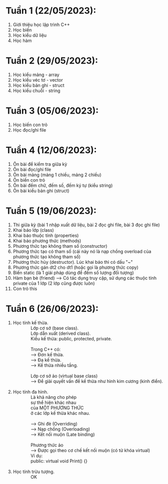 # Tuần 1 (22/05/2023): 
1. Giới thiệu học lập trình C++
2. Học biến
3. Học kiểu dữ liệu
4. Học hàm

# Tuần 2 (29/05/2023):
1. Học kiểu mảng - array
2. Học kiểu véc tơ - vector
3. Học kiểu bản ghi - struct
4. Học kiểu chuỗi - string

# Tuần 3 (05/06/2023):
1. Học biến con trỏ
2. Học đọc/ghi file

# Tuần 4 (12/06/2023):
1. Ôn bài để kiểm tra giữa kỳ
2. Ôn bài đọc/ghi file
3. Ôn bài mảng (mảng 1 chiều, mảng 2 chiều)
4. Ôn biến con trỏ
5. Ôn bài đếm chữ, đếm số, đếm ký tự (kiểu string)
6. Ôn bài kiểu bản ghi (struct)

# Tuần 5 (19/06/2023):
1. Thi giữa kỳ (bài 1 nhập xuất dữ liệu, bài 2 đọc ghi file, bài 3 đọc ghi file)
2. Khai báo lớp (class)
3. Khai báo thuộc tính (properties)
4. Khai báo phương thức (methods)
5. Phương thức tạo không tham số (constructor)
6. Phương thức tạo có tham số (cái này nó là nạp chồng overload của phương thức tạo không tham số)
7. Phương thức hủy (destructor). Lúc khai báo thì có dấu "~"
8. Phương thức gán dt2 cho dt1 (hoặc gọi là phương thức copy)
9. Biến static (là 1 giải pháp dùng để đếm số lượng đối tượng)
10. Hàm bạn bè (friend) --> Có tác dụng truy cập, sử dụng các thuộc tính private của 1 lớp (2 lớp cũng được luôn)
11. Con trỏ this

# Tuần 6 (26/06/2023):
1. Học tính kế thừa.<br>
&emsp;&emsp;&emsp;&emsp;Lớp cơ sở (base class).<br>
&emsp;&emsp;&emsp;&emsp;Lớp dẫn xuất (derived class).<br>
&emsp;&emsp;&emsp;&emsp;Kiểu kế thừa: public, protected, private.<br><br>
&emsp;&emsp;&emsp;&emsp;Trong C++ có:<br>
&emsp;&emsp;&emsp;&emsp;--> Đơn kế thừa.<br>
&emsp;&emsp;&emsp;&emsp;--> Đa kế thừa.<br>
&emsp;&emsp;&emsp;&emsp;--> Kế thừa nhiều tầng.<br><br>
&emsp;&emsp;&emsp;&emsp;Lớp cơ sở ảo (virtual base class)<br>
&emsp;&emsp;&emsp;&emsp;--> Để giải quyết vấn đề kế thừa như hình kim cương (kinh điển).<br><br>
2. Học tính đa hình.<br>
&emsp;&emsp;&emsp;&emsp;Là khả năng cho phép<br>
&emsp;&emsp;&emsp;&emsp;sự thể hiện khác nhau<br>
&emsp;&emsp;&emsp;&emsp;của MỘT PHƯƠNG THỨC<br>
&emsp;&emsp;&emsp;&emsp;ở các lớp kế thừa khác nhau.<br><br>
&emsp;&emsp;&emsp;&emsp;--> Ghi đè (Overriding)<br>
&emsp;&emsp;&emsp;&emsp;--> Nạp chồng (Overloading)<br>
&emsp;&emsp;&emsp;&emsp;--> Kết nối muộn (Late binding)<br><br>
&emsp;&emsp;&emsp;&emsp;Phương thức ảo<br>
&emsp;&emsp;&emsp;&emsp;--> Được gọi theo cơ chế kết nối muộn (có từ khóa virtual)<br>
&emsp;&emsp;&emsp;&emsp;Ví dụ:<br>
&emsp;&emsp;&emsp;&emsp;public: virtual void Print() {}<br><br>
4. Học tính trừu tượng.<br>
&emsp;&emsp;&emsp;&emsp;OK
